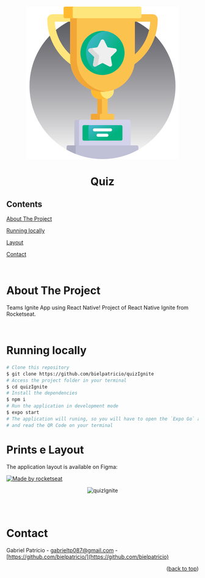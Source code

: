 <div id="top"></div>

<!-- PROJECT LOGO -->

<br />
<div align="center">
  <img src="src/assets/trophy.svg" alt="Logo">
  <h1 align="center">Quiz</h3>
</div>

<!-- TABLE OF CONTENTS -->

## Contents

<p align="center">
    <p><a href="#about-the-project" title=" go to About the Project">About The Project</a></p>
    <p><a href="#running-locally" title=" go to Running locally">Running locally</a></p>
    <p><a href="#prints-e-layout" title=" go to Prints e Layout">Layout</a></p>
    <p><a href="#contact" title=" go to Contact">Contact</a></p>
  </p>

<br>
<!-- ABOUT THE PROJECT -->

# About The Project

Teams Ignite App using React Native! Project of React Native Ignite from Rocketseat.

<br>

# Running locally

```bash
# Clone this repository
$ git clone https://github.com/bielpatricio/quizIgnite
# Access the project folder in your terminal
$ cd quizIgnite
# Install the dependencies
$ npm i
# Run the application in development mode
$ expo start
# The application will runing, so you will have to open the `Expo Go` app on your smartphone 
# and read the QR Code on your terminal
```

# Prints e Layout

The application layout is available on Figma:

<a href="https://www.figma.com/file/RLeqkfyRrm2rb68VzOGKsz/Ignite-Quiz?type=design&node-id=37-6&t=gZlDLgPHj8FuRteE-0">
  <img alt="Made by rocketseat" src="https://img.shields.io/badge/Acessar%20Layout%20-Figma-%2304D361">
</a>
<br>


<div align="center">

![quizIgnite](https://user-images.githubusercontent.com/32223762/235409817-44980f3e-23b4-48a3-ac4a-a66e988c8b9d.gif)


</div>
 <br>

<br>

# Contact

Gabriel Patrício - gabrieltp087@gmail.com - [https://github.com/bielpatricio/](https://github.com/bielpatricio)

<p align="right">(<a href="#top">back to top</a>)</p>
